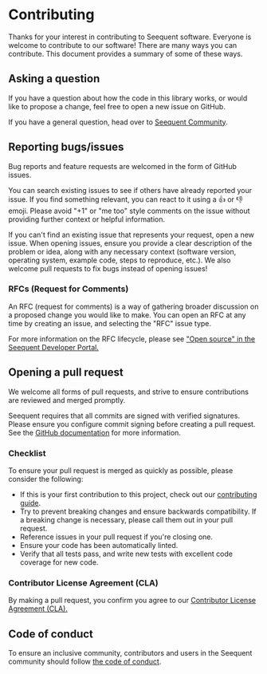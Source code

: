 # Contributing

Thanks for your interest in contributing to Seequent software. Everyone is welcome to contribute to our software!
There are many ways you can contribute. This document provides a summary of some of these ways.

## Asking a question

If you have a question about how the code in this library works, or would like to propose a change, feel free to
open a new issue on GitHub.

If you have a general question, head over to [Seequent Community](https://community.seequent.com/).

## Reporting bugs/issues

Bug reports and feature requests are welcomed in the form of GitHub issues.

You can search existing issues to see if others have already reported your issue. If you find something relevant, you
can react to it using a 👍 or 👎 emoji. Please avoid "+1" or "me too" style comments on the issue without providing
further context or helpful information.

If you can't find an existing issue that represents your request, open a new issue. When opening issues, ensure you
provide a clear description of the problem or idea, along with any necessary context (software version, operating
system, example code, steps to reproduce, etc.). We also welcome pull requests to fix bugs instead of opening issues!

### RFCs (Request for Comments)

An RFC (request for comments) is a way of gathering broader discussion on a proposed change you would like to make. You
can open an RFC at any time by creating an issue, and selecting the "RFC" issue type.

For more information on the RFC lifecycle, please see ["Open source" in the Seequent Developer Portal.](https://developer.seequent.com/docs/guides/open-source)

## Opening a pull request

We welcome all forms of pull requests, and strive to ensure contributions are reviewed and merged promptly.

Seequent requires that all commits are signed with verified signatures. Please ensure you configure commit signing
before creating a pull request. See the [GitHub documentation](https://docs.github.com/en/authentication/managing-commit-signature-verification)
for more information.

### Checklist

To ensure your pull request is merged as quickly as possible, please consider the following:

* If this is your first contribution to this project, check out our [contributing guide](CONTRIBUTING.md).
* Try to prevent breaking changes and ensure backwards compatibility. If a breaking change is necessary, please call
  them out in your pull request.
* Reference issues in your pull request if you're closing one.
* Ensure your code has been automatically linted.
* Verify that all tests pass, and write new tests with excellent code coverage for new code.

### Contributor License Agreement (CLA)

By making a pull request, you confirm you agree to our [Contributor License Agreement (CLA).](https://gist.github.com/imodeljs-admin/9a071844d3a8d420092b5cf360e978ca)

## Code of conduct

To ensure an inclusive community, contributors and users in the Seequent community should follow
[the code of conduct](CODE_OF_CONDUCT.md).

